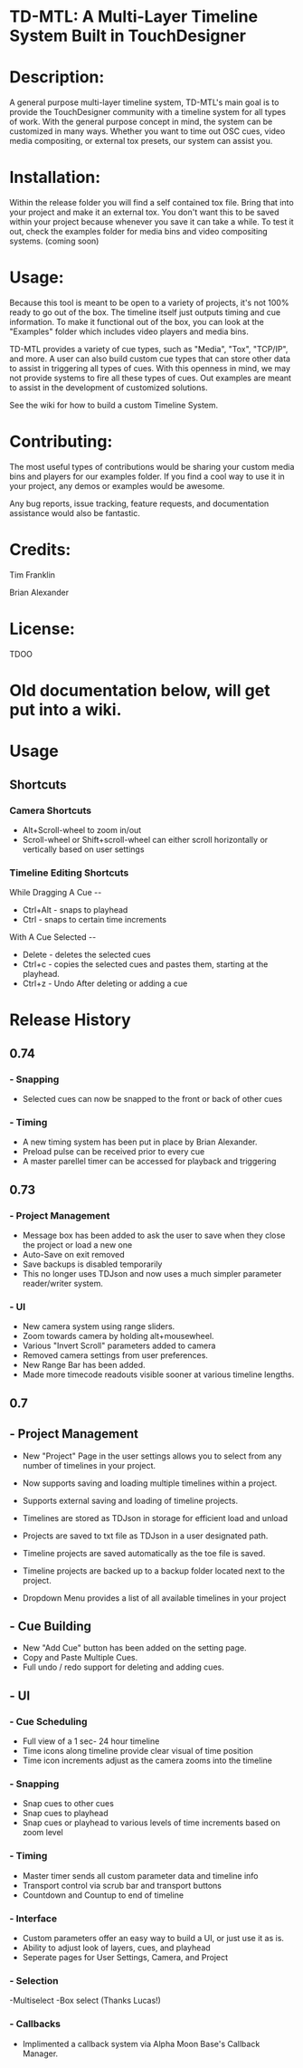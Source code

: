# TD-MTL: A Multi-Layer Timeline System Built in TouchDesigner

# Description:

A general purpose multi-layer timeline system, TD-MTL's main goal is to provide the TouchDesigner community with a timeline system for all types of work. With the general purpose concept in mind, the system can be customized in many ways. Whether you want to time out OSC cues, video media compositing, or external tox presets, our system can assist you.

# Installation: 
Within the release folder you will find a self contained tox file. Bring that into your project and make it an external tox. You don't want this to be saved within your project because whenever you save it can take a while. 
To test it out, check the examples folder for media bins and video compositing systems. (coming soon)


# Usage:
Because this tool is meant to be open to a variety of projects, it's not 100% ready to go out of the box. The timeline itself just outputs timing and cue information. To make it functional out of the box, you can look at the "Examples" folder which includes video players and media bins.

TD-MTL provides a variety of cue types, such as "Media", "Tox", "TCP/IP", and more. A user can also build custom cue types that can store other data to assist in triggering all types of cues. With this openness in mind, we may not provide systems to fire all these types of cues. Out examples are meant to assist in the development of customized solutions.

See the wiki for how to build a custom Timeline System.


# Contributing:
The most useful types of contributions would be sharing your custom media bins and players for our examples folder. If you find a cool way to use it in your project, any demos or examples would be awesome.

Any bug reports, issue tracking, feature requests, and documentation assistance would also be fantastic. 

# Credits:
Tim Franklin

Brian Alexander

# License:
TDOO



# Old documentation below, will get put into a wiki.


# Usage

## Shortcuts

### Camera Shortcuts
- Alt+Scroll-wheel to zoom in/out
- Scroll-wheel or Shift+scroll-wheel can either scroll horizontally or vertically based on user settings

### Timeline Editing Shortcuts
While Dragging A Cue --
- Ctrl+Alt - snaps to playhead
- Ctrl - snaps to certain time increments

With A Cue Selected --
- Delete - deletes the selected cues
- Ctrl+c - copies the selected cues and pastes them, starting at the playhead.
- Ctrl+z - Undo After deleting or adding a cue
# Release History

## 0.74 
### - Snapping
- Selected cues can now be snapped to the front or back of other cues

### - Timing
- A new timing system has been put in place by Brian Alexander. 
- Preload pulse can be received prior to every cue
- A master parellel timer can be accessed for playback and triggering

## 0.73
### - Project Management
- Message box has been added to ask the user to save when they close the project or load a new one
- Auto-Save on exit removed
- Save backups is disabled temporarily
- This no longer uses TDJson and now uses a much simpler parameter reader/writer system. 

### - UI
- New camera system using range sliders.
- Zoom towards camera by holding alt+mousewheel.
- Various "Invert Scroll" parameters added to camera
- Removed camera settings from user preferences. 
- New Range Bar has been added. 
- Made more timecode readouts visible sooner at various timeline lengths.

## 0.7
## - Project Management

- New "Project" Page in the user settings allows you to select from any number of timelines in your project.
- Now supports saving and loading multiple timelines within a project.
- Supports external saving and loading of timeline projects.
- Timelines are stored as TDJson in storage for efficient load and unload
- Projects are saved to txt file as TDJson in a user designated path.
- Timeline projects are saved automatically as the toe file is saved.
- Timeline projects are backed up to a backup folder located next to the project.

- Dropdown Menu provides a list of all available timelines in your project

## - Cue Building

- New "Add Cue" button has been added on the setting page.
- Copy and Paste Multiple Cues.
- Full undo / redo support for deleting and adding cues.

## - UI

### - Cue Scheduling
- Full view of a 1 sec- 24 hour timeline
- Time icons along timeline provide clear visual of time position
- Time icon increments adjust as the camera zooms into the timeline

 ### - Snapping
 - Snap cues to other cues 
 - Snap cues to playhead
 - Snap cues or playhead to various levels of time increments based on zoom level
 
### - Timing
- Master timer sends all custom parameter data and timeline info
- Transport control via scrub bar and transport buttons
- Countdown and Countup to end of timeline

### - Interface
- Custom parameters offer an easy way to build a UI, or just use it as is.
- Ability to adjust look of layers, cues, and playhead
- Seperate pages for User Settings, Camera, and Project

### - Selection
-Multiselect
-Box select (Thanks Lucas!)

### - Callbacks
- Implimented a callback system via Alpha Moon Base's Callback Manager. 
